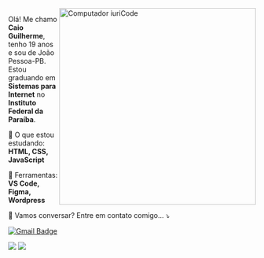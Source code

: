 <img src="https://raw.githubusercontent.com/MicaelliMedeiros/micaellimedeiros/master/image/computer-illustration.png" min-width="400px" max-width="400px" width="400px" align="right" alt="Computador iuriCode">

<p align="left"> 
  Olá! Me chamo <strong>Caio Guilherme</strong>, tenho 19 anos e sou de João Pessoa-PB. <br>
  Estou graduando em <strong>Sistemas para Internet</strong> no <strong>Instituto Federal da Paraíba</strong>.
</p>

<p align="left">
  🦄 O que estou estudando: <strong>HTML, CSS, JavaScript</strong>
</p>

<p align="left">
  💼 Ferramentas: <strong>VS Code, Figma, Wordpress</strong>
</p>

<p align="left">
  💌 Vamos conversar? Entre em contato comigo... ⤵️
</p>

<p align="left">
  
  [![Gmail Badge](https://img.shields.io/badge/-agmcaiodev@gmail.com-006bed?style=flat-square&logo=Gmail&logoColor=white&link=mailto:agmcaiodev@gmail.com)](mailto:agmcaiodev@gmail.com)

  <a href="https://www.linkedin.com/in/caio-guilherme-880675202/" alt="Linkedin">
  <img src="https://img.shields.io/badge/-Linkedin-0e76a8?style=flat-square&logo=Linkedin&logoColor=white&link=LINK-DO-SEU-LINKEDIN" /></a>

  <a href="https://www.instagram.com/agmcaio/" alt="Instagram">
  <img src="https://img.shields.io/badge/-Instagram-DF0174?style=flat-square&labelColor=DF0174&logo=instagram&logoColor=white&link=LINK-DO-SEU-INSTAGRAM"/></a>
</p>  
